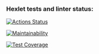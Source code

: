 ### Hexlet tests and linter status:
[![Actions Status](https://github.com/Nuagrinn/java-project-78/actions/workflows/hexlet-check.yml/badge.svg)](https://github.com/Nuagrinn/java-project-78/actions)

[![Maintainability](https://api.codeclimate.com/v1/badges/435d1924dc7b062744b1/maintainability)](https://codeclimate.com/github/Nuagrinn/java-project-78/maintainability)

[![Test Coverage](https://api.codeclimate.com/v1/badges/435d1924dc7b062744b1/test_coverage)](https://codeclimate.com/github/Nuagrinn/java-project-78/test_coverage)